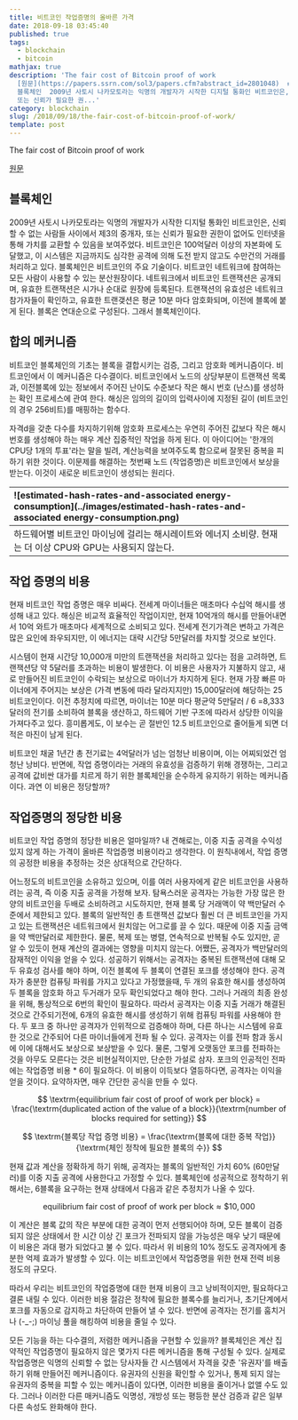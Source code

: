 ```yaml
---
title: 비트코인 작업증명의 올바른 가격
date: 2018-09-18 03:45:40
published: true
tags:
  - blockchain
  - bitcoin
mathjax: true
description: 'The fair cost of Bitcoin proof of work
  [원문](https://papers.ssrn.com/sol3/papers.cfm?abstract_id=2801048)  ##
  블록체인  2009년 사토시 나카모토라는 익명의 개발자가 시작한 디지털 통화인 비트코인은, 신뢰할 수 없는 사람들 사이에서 제3의 중개자,
  또는 신뢰가 필요한 권...'
category: blockchain
slug: /2018/09/18/the-fair-cost-of-bitcoin-proof-of-work/
template: post
---
```


The fair cost of Bitcoin proof of work

[원문](https://papers.ssrn.com/sol3/papers.cfm?abstract_id=2801048)

## 블록체인

2009년 사토시 나카모토라는 익명의 개발자가 시작한 디지털 통화인 비트코인은, 신뢰할 수 없는 사람들 사이에서 제3의 중개자, 또는 신뢰가 필요한 권한이 없어도 인터넷을 통해 가치를 교환할 수 있음을 보여주었다. 비트코인은 100억달러 이상의 자본화에 도달했고, 이 시스템은 지금까지도 심각한 공격에 의해 도전 받지 않고도 수만건의 거래를 처리하고 있다. 블록체인은 비트코인의 주요 기술이다. 비트코인 네트워크에 참여하는 모든 사람이 사용할 수 있는 분산원장이다. 네트워크에서 비트코인 트랜잭션은 공개되며, 유효한 트랜잭션은 시가나 순대로 원장에 등록된다. 트랜잭션의 유효성은 네트워크 참가자들이 확인하고, 유효한 트랜갲션은 평균 10분 마다 암호화되며, 이전에 블록에 붙게 된다. 블록은 연대순으로 구성된다. 그래서 블록체인이다.

## 합의 메커니즘

비트코인 블록체인의 기초는 블록을 결합시키는 검증, 그리고 암호화 메커니즘이다. 비트코인에서 이 메커니즘은 다수결이다. 비트코인에서 노드의 상당부분이 트랜잭션 목록과, 이전블록에 있는 정보에서 주어진 난이도 수준보다 작은 해시 번호 (난스)를 생성하는 확인 프로세스에 관여 한다. 해싱은 임의의 길이의 입력사이에 지정된 길이 (비트코인의 경우 256비트)를 매핑하는 함수다.

자격d을 갖춘 다수를 차지하기위해 암호화 프로세스는 우연히 주어진 값보다 작은 해시번호를 생성해야 하는 매우 계산 집중적인 작업을 하게 된다. 이 아이디어는 '한개의 CPU당 1개의 투표'라는 말을 빌려, 계산능력을 보여주도록 함으로써 잘못된 중복을 피하기 위한 것이다. 이문제를 해결하는 첫번째 노드 (작업증명)은 비트코인에서 보상을 받는다. 이것이 새로운 비트코인이 생성되는 원리다.

| ![estimated-hash-rates-and-associated energy-consumption](../images/estimated-hash-rates-and-associated energy-consumption.png) |
| :------------------------------------------------------------------------------------------------------------------------------ |
| 하드웨어별 비트코인 마이닝에 걸리는 해시레이트와 에너지 소비량. 현재는 더 이상 CPU와 GPU는 사용되지 않는다.                      |

## 작업 증명의 비용

현재 비트코인 작업 증명은 매우 비싸다. 전세계 마이너들은 매초마다 수십억 해시를 생성해 내고 있다. 해싱은 비교적 효율적인 작업이지만, 현재 10억개의 해시를 만들어내면서 10억 와트가 매초마다 세계적으로 소비되고 있다. 전세계 전기가격은 변하고 가격은 많은 요인에 좌우되지만, 이 에너지는 대략 시간당 5만달러를 차지할 것으로 보인다.

시스템이 현재 시간당 10,000개 미만의 트랜잭션을 처리하고 있다는 점을 고려하면, 트랜잭션당 약 5달러를 초과하는 비용이 발생한다. 이 비용은 사용자가 지불하지 않고, 새로 만들어진 비트코인이 수락되는 보상으로 마이너가 차지하게 된다. 현재 가장 빠른 마이너에게 주어지는 보상은 (가격 변동에 따라 달라지지만) 15,000달러에 해당하는 25비트코인이다. 이전 추정치에 따르면, 마이너는 10분 마다 평균약 5만달러 / 6 =8,333 달러의 전기를 소비하여 블록을 생산하고, 하드웨어 기반 구조에 따라서 상당한 이익을 가져다주고 있다. 흥미롭게도, 이 보수는 곧 절반인 12.5 비트코인으로 줄어들게 되면 더 적은 마진이 남게 된다.

비트코인 채굴 1년간 총 전기료는 4억달러가 넘는 엄청난 비용이며, 이는 어찌되었건 엄청난 낭비다. 반면에, 작업 증명이라는 거래의 유효성을 검증하기 위해 경쟁하는, 그리고 공격에 값비싼 대가를 치르게 하기 위한 블록체인을 순수하게 유지하기 위하는 메커니즘이다. 과연 이 비용은 정당할까?

## 작업증명의 정당한 비용

비트코인 작업 증명의 정당한 비용은 얼마일까? 내 견해로는, 이중 지출 공격을 수익성있지 않게 하는 가격이 올바른 작업증명 비용이라고 생각한다. 이 원칙내에서, 작업 증명의 공정한 비용을 추정하는 것은 상대적으로 간단하다.

어느정도의 비트코인을 소유하고 있으며, 이를 여러 사용자에게 같은 비트코인을 사용하려는 공격, 즉 이중 지출 공격을 가정해 보자. 탐욕스러운 공격자는 가능한 가장 많은 한 양의 비트코인을 두배로 소비하려고 시도하지만, 현재 블록 당 거래액이 약 백만달러 수준에서 제한되고 있다. 블록의 일반적인 총 트랜잭션 값보다 훨씬 더 큰 비트코인을 가지고 있는 트랜잭션은 네트워크에서 원치않는 어그로를 끌 수 있다. 때문에 이중 지출 금액을 약 백만달러로 제한한다. 물론, 복제 또는 병렬, 연속적으로 반복될 수도 있지만, 곧 알 수 있듯이 현재 계산의 결과에는 영향을 미치지 않는다. 어쨌든, 공격자가 백만달러의 잠재적인 이익을 얻을 수 있다. 성공하기 위해서는 공격자는 중복된 트랜잭션에 대해 모두 유효성 검사를 해야 하며, 이전 블록에 두 블록이 연결된 포크를 생성해야 한다. 공격자가 충분한 컴퓨팅 파워를 가지고 있다고 가정했을때, 두 개의 유효한 해시를 생성하여 두 블록을 암호화 하고 두거래가 모두 확인되었다고 해야 한다. 그러나 거래의 최종 완성을 위해, 통상적으로 6번의 확인이 필요하다. 따라서 공격자는 이중 지출 거래가 해결된 것으로 간주되기전에, 6개의 유효한 해시를 생성하기 위해 컴퓨팅 파워를 사용해야 한다. 두 포크 중 하나만 공격자가 인위적으로 검증해야 하며, 다른 하나는 시스템에 유효한 것으로 간주되어 다른 마이너들에게 전파 될 수 있다. 공격자는 이를 전파 함과 동시에 이에 대해서도 보상으로 보상받을 수 있다. 물론, 그렇게 오랫동안 포크를 전파하는 것을 아무도 모른다는 것은 비현실적이지만, 단순한 가설로 삼자. 포크의 인공적인 전파에는 작업증명 비용 \* 6이 필요하다. 이 비용이 이득보다 열등하다면, 공격자는 이익을 얻을 것이다. 요약하자면, 매우 간단한 공식을 만들 수 있다.

$$
\textrm{equilibrium fair cost of proof of work per block} = \frac{\textrm{duplicated action of the value of a block}}{\textrm{number of blocks required for setting}}
$$

$$
\textrm{블록당 작업 증명 비용} = \frac{\textrm{블록에 대한 중복 작업}}{\textrm{체인 정착에 필요한 블록의 수}}
$$

현재 값과 계산을 정확하게 하기 위해, 공격자는 블록의 일반적인 가치 60% (60만달러)를 이중 지출 공격에 사용한다고 가정할 수 있다. 블록체인에 성공적으로 정착하기 위해서는, 6블록을 요구하는 현재 상태에서 다음과 같은 추정치가 나올 수 있다.

$$
\textrm{equilibrium fair cost of proof of work per block} \approx \$10,000
$$

이 계산은 블록 값의 작은 부분에 대한 공격이 먼저 선행되어야 하며, 모든 블록이 검증되지 않은 상태에서 한 시간 이상 긴 포크가 전파되지 않을 가능성은 매우 낮기 때문에 이 비용은 과대 평가 되었다고 불 수 있다. 따라서 위 비용의 10% 정도도 공격자에게 충분한 억제 효과가 발생할 수 있다. 이는 비트코인에서 작업증명을 위한 현재 전력 비용 정도의 규모다.

따라서 우리는 비트코인의 작업증명에 대한 현재 비용이 크고 낭비적이지만, 필요하다고 결론 내릴 수 있다. 이러한 비용 절감은 정착에 필요한 블록수를 늘리거나, 초기단계에서 포크를 자동으로 감지하고 차단하여 만들어 낼 수 있다. 반면에 공격자는 전기를 훔치거나 (-\_-;) 마이닝 풀을 해킹하여 비용을 줄일 수 있다.

모든 기능을 하는 다수결의, 저렴한 메커니즘을 구현할 수 있을까? 블록체인은 계산 집약적인 작업증명이 필요하지 않은 몇가지 다른 메커니즘을 통해 구성될 수 있다. 실제로 작업증명은 익명의 신뢰할 수 없는 당사자들 간 시스템에서 자격을 갖춘 '유권자'를 배출하기 위해 만들어진 메커니즘이다. 유권자의 신원을 확인할 수 있거나, 통제 되지 않는 유권자의 중복을 피할 수 있는 메커니즘이 있다면, 이러한 비용을 줄이거나 없앨 수도 있다. 그러나 이러한 다른 매커니즘도 익명성, 개방성 또는 평등한 분산 검증과 같은 일부 다른 속성도 완화해야 한다.
